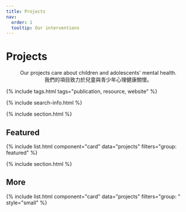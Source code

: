 ```yaml
---
title: Projects
nav:
  order: 1
  tooltip: Our interventions
---
```


# Projects

<center>Our projects care about children and adolescents' mental health.</center>
<center>我們的項目致力於兒童與青少年心理健康關懷。</center>

{% include tags.html tags="publication, resource, website" %}

{% include search-info.html %}

{% include section.html %}

## Featured

{% include list.html component="card" data="projects" filters="group: featured" %}

{% include section.html %}

## More

{% include list.html component="card" data="projects" filters="group: " style="small" %}
